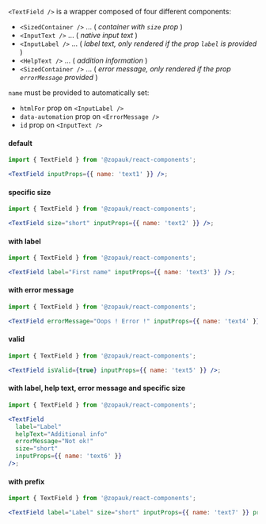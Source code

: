 `<TextField />` is a wrapper composed of four different components:

- `<SizedContainer />` ... ( _container with `size` prop_ )
- `<InputText />` ... ( _native input text_ )
- `<InputLabel />` ... ( _label text, only rendered if the prop `label` is provided_ )
- `<HelpText />` ... ( _addition information_ )
- `<SizedContainer />` ... ( _error message, only rendered if the prop `errorMessage` provided_ )

`name` must be provided to automatically set:

- `htmlFor` prop on `<InputLabel />`
- `data-automation` prop on `<ErrorMessage />`
- `id` prop on `<InputText />`

#### default

```jsx
import { TextField } from '@zopauk/react-components';

<TextField inputProps={{ name: 'text1' }} />;
```

#### specific size

```jsx
import { TextField } from '@zopauk/react-components';

<TextField size="short" inputProps={{ name: 'text2' }} />;
```

#### with label

```jsx
import { TextField } from '@zopauk/react-components';

<TextField label="First name" inputProps={{ name: 'text3' }} />;
```

#### with error message

```jsx
import { TextField } from '@zopauk/react-components';

<TextField errorMessage="Oops ! Error !" inputProps={{ name: 'text4' }} />;
```

#### valid

```jsx
import { TextField } from '@zopauk/react-components';

<TextField isValid={true} inputProps={{ name: 'text5' }} />;
```

#### with label, help text, error message and specific size

```jsx
import { TextField } from '@zopauk/react-components';

<TextField
  label="Label"
  helpText="Additional info"
  errorMessage="Not ok!"
  size="short"
  inputProps={{ name: 'text6' }}
/>;
```

#### with prefix

```jsx
import { TextField } from '@zopauk/react-components';

<TextField label="Label" size="short" inputProps={{ name: 'text7' }} prefix={'£'} />;
```
